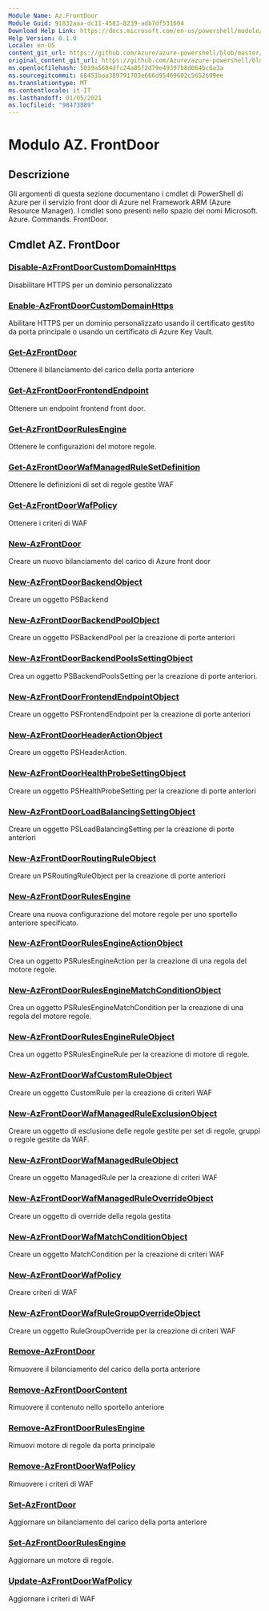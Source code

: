```yaml
---
Module Name: Az.FrontDoor
Module Guid: 91832aaa-dc11-4583-8239-adb7df531604
Download Help Link: https://docs.microsoft.com/en-us/powershell/module/az.frontdoor
Help Version: 0.1.0
Locale: en-US
content_git_url: https://github.com/Azure/azure-powershell/blob/master/src/FrontDoor/FrontDoor/help/Az.FrontDoor.md
original_content_git_url: https://github.com/Azure/azure-powershell/blob/master/src/FrontDoor/FrontDoor/help/Az.FrontDoor.md
ms.openlocfilehash: 5039a5684dfc24a05f2d79e49397b8d064bc6a3a
ms.sourcegitcommit: 68451baa389791703e666d95469602c5652609ee
ms.translationtype: MT
ms.contentlocale: it-IT
ms.lasthandoff: 01/05/2021
ms.locfileid: "98473889"
---
```

# Modulo AZ. FrontDoor
## Descrizione
Gli argomenti di questa sezione documentano i cmdlet di PowerShell di Azure per il servizio front door di Azure nel Framework ARM (Azure Resource Manager). I cmdlet sono presenti nello spazio dei nomi Microsoft. Azure. Commands. FrontDoor.

## Cmdlet AZ. FrontDoor
### [Disable-AzFrontDoorCustomDomainHttps](Disable-AzFrontDoorCustomDomainHttps.md)
Disabilitare HTTPS per un dominio personalizzato

### [Enable-AzFrontDoorCustomDomainHttps](Enable-AzFrontDoorCustomDomainHttps.md)
Abilitare HTTPS per un dominio personalizzato usando il certificato gestito da porta principale o usando un certificato di Azure Key Vault.

### [Get-AzFrontDoor](Get-AzFrontDoor.md)
Ottenere il bilanciamento del carico della porta anteriore

### [Get-AzFrontDoorFrontendEndpoint](Get-AzFrontDoorFrontendEndpoint.md)
Ottenere un endpoint frontend front door.

### [Get-AzFrontDoorRulesEngine](Get-AzFrontDoorRulesEngine.md)
Ottenere le configurazioni del motore regole.

### [Get-AzFrontDoorWafManagedRuleSetDefinition](Get-AzFrontDoorWafManagedRuleSetDefinition.md)
Ottenere le definizioni di set di regole gestite WAF

### [Get-AzFrontDoorWafPolicy](Get-AzFrontDoorWafPolicy.md)
Ottenere i criteri di WAF

### [New-AzFrontDoor](New-AzFrontDoor.md)
Creare un nuovo bilanciamento del carico di Azure front door

### [New-AzFrontDoorBackendObject](New-AzFrontDoorBackendObject.md)
Creare un oggetto PSBackend

### [New-AzFrontDoorBackendPoolObject](New-AzFrontDoorBackendPoolObject.md)
Creare un oggetto PSBackendPool per la creazione di porte anteriori

### [New-AzFrontDoorBackendPoolsSettingObject](New-AzFrontDoorBackendPoolsSettingObject.md)
Crea un oggetto PSBackendPoolsSetting per la creazione di porte anteriori.

### [New-AzFrontDoorFrontendEndpointObject](New-AzFrontDoorFrontendEndpointObject.md)
Creare un oggetto PSFrontendEndpoint per la creazione di porte anteriori

### [New-AzFrontDoorHeaderActionObject](New-AzFrontDoorHeaderActionObject.md)
Creare un oggetto PSHeaderAction.

### [New-AzFrontDoorHealthProbeSettingObject](New-AzFrontDoorHealthProbeSettingObject.md)
Creare un oggetto PSHealthProbeSetting per la creazione di porte anteriori

### [New-AzFrontDoorLoadBalancingSettingObject](New-AzFrontDoorLoadBalancingSettingObject.md)
Creare un oggetto PSLoadBalancingSetting per la creazione di porte anteriori

### [New-AzFrontDoorRoutingRuleObject](New-AzFrontDoorRoutingRuleObject.md)
Creare un PSRoutingRuleObject per la creazione di porte anteriori

### [New-AzFrontDoorRulesEngine](New-AzFrontDoorRulesEngine.md)
Creare una nuova configurazione del motore regole per uno sportello anteriore specificato. 

### [New-AzFrontDoorRulesEngineActionObject](New-AzFrontDoorRulesEngineActionObject.md)
Crea un oggetto PSRulesEngineAction per la creazione di una regola del motore regole.

### [New-AzFrontDoorRulesEngineMatchConditionObject](New-AzFrontDoorRulesEngineMatchConditionObject.md)
Crea un oggetto PSRulesEngineMatchCondition per la creazione di una regola del motore regole.

### [New-AzFrontDoorRulesEngineRuleObject](New-AzFrontDoorRulesEngineRuleObject.md)
Crea un oggetto PSRulesEngineRule per la creazione di motore di regole.

### [New-AzFrontDoorWafCustomRuleObject](New-AzFrontDoorWafCustomRuleObject.md)
Creare un oggetto CustomRule per la creazione di criteri WAF

### [New-AzFrontDoorWafManagedRuleExclusionObject](New-AzFrontDoorWafManagedRuleExclusionObject.md)
Creare un oggetto di esclusione delle regole gestite per set di regole, gruppi o regole gestite da WAF.

### [New-AzFrontDoorWafManagedRuleObject](New-AzFrontDoorWafManagedRuleObject.md)
Creare un oggetto ManagedRule per la creazione di criteri WAF

### [New-AzFrontDoorWafManagedRuleOverrideObject](New-AzFrontDoorWafManagedRuleOverrideObject.md)
Creare un oggetto di override della regola gestita

### [New-AzFrontDoorWafMatchConditionObject](New-AzFrontDoorWafMatchConditionObject.md)
Creare un oggetto MatchCondition per la creazione di criteri WAF

### [New-AzFrontDoorWafPolicy](New-AzFrontDoorWafPolicy.md)
Creare criteri di WAF

### [New-AzFrontDoorWafRuleGroupOverrideObject](New-AzFrontDoorWafRuleGroupOverrideObject.md)
Creare un oggetto RuleGroupOverride per la creazione di criteri WAF

### [Remove-AzFrontDoor](Remove-AzFrontDoor.md)
Rimuovere il bilanciamento del carico della porta anteriore

### [Remove-AzFrontDoorContent](Remove-AzFrontDoorContent.md)
Rimuovere il contenuto nello sportello anteriore

### [Remove-AzFrontDoorRulesEngine](Remove-AzFrontDoorRulesEngine.md)
Rimuovi motore di regole da porta principale

### [Remove-AzFrontDoorWafPolicy](Remove-AzFrontDoorWafPolicy.md)
Rimuovere i criteri di WAF

### [Set-AzFrontDoor](Set-AzFrontDoor.md)
Aggiornare un bilanciamento del carico della porta anteriore

### [Set-AzFrontDoorRulesEngine](Set-AzFrontDoorRulesEngine.md)
Aggiornare un motore di regole.

### [Update-AzFrontDoorWafPolicy](Update-AzFrontDoorWafPolicy.md)
Aggiornare i criteri di WAF

